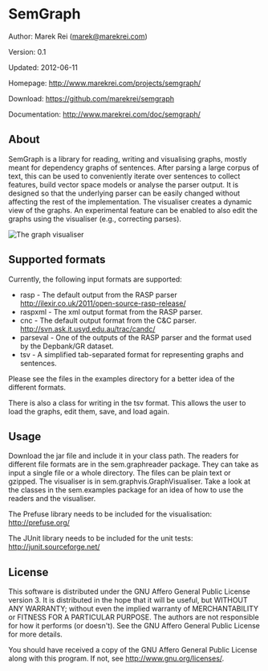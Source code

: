 SemGraph
=========

Author:		Marek Rei (marek@marekrei.com)

Version:	0.1

Updated:	2012-06-11

Homepage:	<http://www.marekrei.com/projects/semgraph/>

Download:	<https://github.com/marekrei/semgraph>

Documentation:	<http://www.marekrei.com/doc/semgraph/>

About
-----

SemGraph is a library for reading, writing and visualising graphs, mostly meant for dependency graphs of sentences.
After parsing a large corpus of text, this can be used to conveniently iterate over sentences to collect features, build vector space models or analyse the parser output.
It is designed so that the underlying parser can be easily changed without affecting the rest of the implementation.
The visualiser creates a dynamic view of the graphs. An experimental feature can be enabled to also edit the graphs using the visualiser (e.g., correcting parses).


![The graph visualiser](http://www.marekrei.com/img/graphvisualiser_screenshot.png)


Supported formats
-----------------

Currently, the following input formats are supported:

* rasp - The default output from the RASP parser <http://ilexir.co.uk/2011/open-source-rasp-release/>
* raspxml - The xml output format from the RASP parser.
* cnc - The default output format from the C&C parser. <http://svn.ask.it.usyd.edu.au/trac/candc/>
* parseval - One of the outputs of the RASP parser and the format used by the Depbank/GR dataset.
* tsv - A simplified tab-separated format for representing graphs and sentences.

Please see the files in the examples directory for a better idea of the different formats.

There is also a class for writing in the tsv format. This allows the user to load the graphs, edit them, save, and load again.



Usage
-----

Download the jar file and include it in your class path. The readers for different file formats are in the sem.graphreader package. They can take as input a single file or a whole directory. The files can be plain text or gzipped. The visualiser is in sem.graphvis.GraphVisualiser.
Take a look at the classes in the sem.examples package for an idea of how to use the readers and the visualiser.

The Prefuse library needs to be included for the visualisation: <http://prefuse.org/>

The JUnit library needs to be included for the unit tests: <http://junit.sourceforge.net/>


License
-------

This software is distributed under the GNU Affero General Public License version 3. It is distributed in the hope that it will be useful, but WITHOUT ANY WARRANTY; without even the implied warranty of MERCHANTABILITY or FITNESS FOR A PARTICULAR PURPOSE. The authors are not responsible for how it performs (or doesn't). See the GNU Affero General Public License for more details.

You should have received a copy of the GNU Affero General Public License along with this program. If not, see <http://www.gnu.org/licenses/>.
